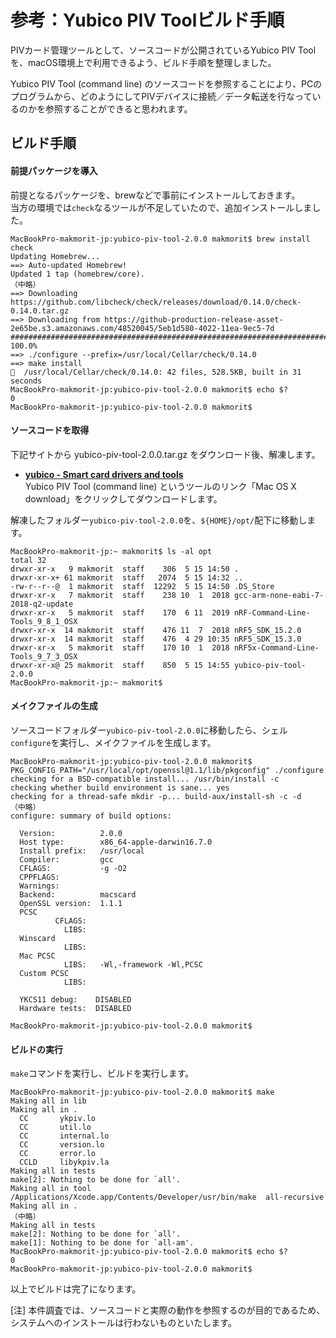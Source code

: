 # 参考：Yubico PIV Toolビルド手順

PIVカード管理ツールとして、ソースコードが公開されているYubico PIV Toolを、macOS環境上で利用できるよう、ビルド手順を整理しました。

Yubico PIV Tool (command line) のソースコードを参照することにより、PCのプログラムから、どのようにしてPIVデバイスに接続／データ転送を行なっているのかを参照することができると思われます。

## ビルド手順

#### 前提パッケージを導入

前提となるパッケージを、brewなどで事前にインストールしておきます。<br>
当方の環境では`check`なるツールが不足していたので、追加インストールしました。

```
MacBookPro-makmorit-jp:yubico-piv-tool-2.0.0 makmorit$ brew install check
Updating Homebrew...
==> Auto-updated Homebrew!
Updated 1 tap (homebrew/core).
（中略）
==> Downloading https://github.com/libcheck/check/releases/download/0.14.0/check-0.14.0.tar.gz
==> Downloading from https://github-production-release-asset-2e65be.s3.amazonaws.com/48520045/5eb1d580-4022-11ea-9ec5-7d
######################################################################## 100.0%
==> ./configure --prefix=/usr/local/Cellar/check/0.14.0
==> make install
🍺  /usr/local/Cellar/check/0.14.0: 42 files, 528.5KB, built in 31 seconds
MacBookPro-makmorit-jp:yubico-piv-tool-2.0.0 makmorit$ echo $?
0
MacBookPro-makmorit-jp:yubico-piv-tool-2.0.0 makmorit$
```

#### ソースコードを取得

下記サイトから yubico-piv-tool-2.0.0.tar.gz をダウンロード後、解凍します。
- <b>[yubico - Smart card drivers and tools](https://www.yubico.com/products/services-software/download/smart-card-drivers-tools/)</b><br>
Yubico PIV Tool (command line) というツールのリンク「Mac OS X download」をクリックしてダウンロードします。

解凍したフォルダー`yubico-piv-tool-2.0.0`を、`${HOME}/opt/`配下に移動します。

```
MacBookPro-makmorit-jp:~ makmorit$ ls -al opt
total 32
drwxr-xr-x   9 makmorit  staff    306  5 15 14:50 .
drwxr-xr-x+ 61 makmorit  staff   2074  5 15 14:32 ..
-rw-r--r--@  1 makmorit  staff  12292  5 15 14:50 .DS_Store
drwxr-xr-x   7 makmorit  staff    238 10  1  2018 gcc-arm-none-eabi-7-2018-q2-update
drwxr-xr-x   5 makmorit  staff    170  6 11  2019 nRF-Command-Line-Tools_9_8_1_OSX
drwxr-xr-x  14 makmorit  staff    476 11  7  2018 nRF5_SDK_15.2.0
drwxr-xr-x  14 makmorit  staff    476  4 29 10:35 nRF5_SDK_15.3.0
drwxr-xr-x   5 makmorit  staff    170 10  1  2018 nRF5x-Command-Line-Tools_9_7_3_OSX
drwxr-xr-x@ 25 makmorit  staff    850  5 15 14:55 yubico-piv-tool-2.0.0
MacBookPro-makmorit-jp:~ makmorit$
```

#### メイクファイルの生成

ソースコードフォルダー`yubico-piv-tool-2.0.0`に移動したら、シェル`configure`を実行し、メイクファイルを生成します。

```
MacBookPro-makmorit-jp:yubico-piv-tool-2.0.0 makmorit$ PKG_CONFIG_PATH="/usr/local/opt/openssl@1.1/lib/pkgconfig" ./configure
checking for a BSD-compatible install... /usr/bin/install -c
checking whether build environment is sane... yes
checking for a thread-safe mkdir -p... build-aux/install-sh -c -d
（中略）
configure: summary of build options:

  Version:          2.0.0
  Host type:        x86_64-apple-darwin16.7.0
  Install prefix:   /usr/local
  Compiler:         gcc
  CFLAGS:           -g -O2
  CPPFLAGS:         
  Warnings:         
  Backend:          macscard
  OpenSSL version:  1.1.1
  PCSC
          CFLAGS:   
            LIBS:   
  Winscard
            LIBS:   
  Mac PCSC
            LIBS:   -Wl,-framework -Wl,PCSC
  Custom PCSC
            LIBS:   

  YKCS11 debug:    DISABLED
  Hardware tests:  DISABLED

MacBookPro-makmorit-jp:yubico-piv-tool-2.0.0 makmorit$
```

#### ビルドの実行

`make`コマンドを実行し、ビルドを実行します。

```
MacBookPro-makmorit-jp:yubico-piv-tool-2.0.0 makmorit$ make
Making all in lib
Making all in .
  CC       ykpiv.lo
  CC       util.lo
  CC       internal.lo
  CC       version.lo
  CC       error.lo
  CCLD     libykpiv.la
Making all in tests
make[2]: Nothing to be done for `all'.
Making all in tool
/Applications/Xcode.app/Contents/Developer/usr/bin/make  all-recursive
Making all in .
（中略）
Making all in tests
make[2]: Nothing to be done for `all'.
make[1]: Nothing to be done for `all-am'.
MacBookPro-makmorit-jp:yubico-piv-tool-2.0.0 makmorit$ echo $?
0
MacBookPro-makmorit-jp:yubico-piv-tool-2.0.0 makmorit$
```

以上でビルドは完了になります。

[注] 本件調査では、ソースコードと実際の動作を参照するのが目的であるため、システムへのインストールは行わないものといたします。
